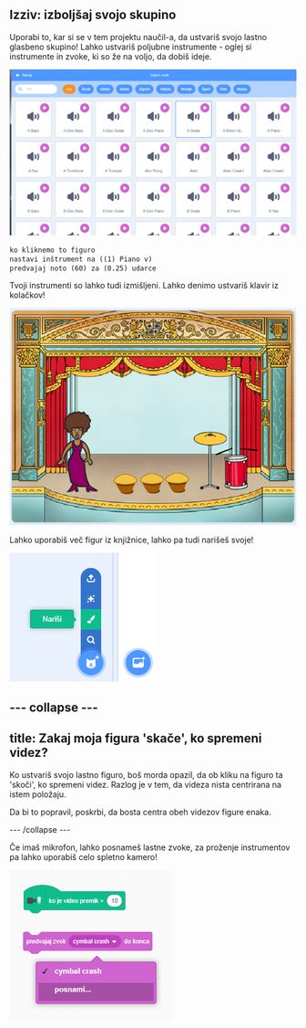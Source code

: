 ## Izziv: izboljšaj svojo skupino

Uporabi to, kar si se v tem projektu naučil-a, da ustvariš svojo lastno glasbeno skupino! Lahko ustvariš poljubne instrumente - oglej si instrumente in zvoke, ki so že na voljo, da dobiš ideje.

![posnetek zaslona](images/band-ideas-sounds.png)

```blocks3
ko kliknemo to figuro
nastavi inštrument na ((1) Piano v)
predvajaj noto (60) za (0.25) udarce
```

Tvoji instrumenti so lahko tudi izmišljeni. Lahko denimo ustvariš klavir iz kolačkov!

![posnetek zaslona](images/band-piano.png)

Lahko uporabiš več figur iz knjižnice, lahko pa tudi narišeš svoje!

![posnetek zaslona](images/band-draw.png)

--- collapse ---
---
title: Zakaj moja figura 'skače', ko spremeni videz?
---
Ko ustvariš svojo lastno figuro, boš morda opazil, da ob kliku na figuro ta 'skoči', ko spremeni videz. Razlog je v tem, da videza nista centrirana na istem položaju.

Da bi to popravil, poskrbi, da bosta centra obeh videzov figure enaka.

--- /collapse ---

Če imaš mikrofon, lahko posnameš lastne zvoke, za proženje instrumentov pa lahko uporabiš celo spletno kamero!

![posnetek zaslona](images/band-io.png)